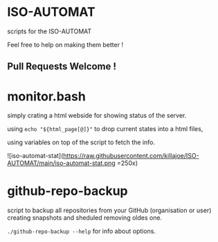 # ISO-AUTOMAT
scripts for the ISO-AUTOMAT

Feel free to help on making them better !

## Pull Requests Welcome !

# monitor.bash

simply crating a html webside for showing status of the server.

using `echo "${html_page[@]}"` to drop current states into a html files, 

using variables on top of the script to fetch the info.

![iso-automat-stat](https://raw.githubusercontent.com/killajoe/ISO-AUTOMAT/main/iso-automat-stat.png =250x)

# github-repo-backup

script to backup all repositories from your GitHub (organisation or user) creating snapshots and sheduled removing oldes one.

`./github-repo-backup --help` for info about options.

